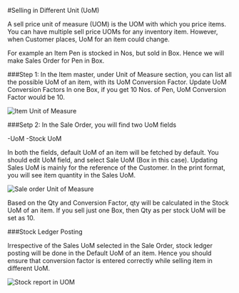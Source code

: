 <!-- add-breadcrumbs -->
#Selling in Different Unit (UoM)

A sell price unit of measure (UOM) is the UOM with which you price items. You can have multiple sell price UOMs for any inventory item.  However, when Customer places, UoM for an item could change.

For example an Item Pen is stocked in Nos, but sold in Box. Hence we will make Sales Order for Pen in Box.

###Step 1: In the Item master, under Unit of Measure section, you can list all the possible UoM of an item, with its UoM Conversion Factor. Update UoM Conversion Factors
In one Box, if you get 10 Nos. of Pen, UoM Conversion Factor would be 10.

<img class="screenshot" alt="Item Unit of Measure" src="{{docs_base_url}}/v13/assets/img/selling/Item-UOM.png">


###Setp 2: In the Sale Order, you will find two UoM fields

-UoM
-Stock UoM

In both the fields, default UoM of an item will be fetched by default. You should edit UoM field, and select Sale UoM (Box in this case).  Updating Sales UoM is mainly for the reference of the Customer. In the print format, you will see item quantity in the Sales UoM.

<img class="screenshot" alt="Sale order Unit of Measure" src="{{docs_base_url}}/v13/assets/img/selling/Sale-Order-UOM.png">

Based on the Qty and Conversion Factor, qty will be calculated in the Stock UoM of an item. If you sell just one Box, then Qty as per stock UoM will be set as 10.


###Stock Ledger Posting

Irrespective of the Sales UoM selected in the Sale Order, stock ledger posting will be done in the Default UoM of an item. Hence you should ensure that conversion factor is entered correctly while selling item in different UoM.

<img class="screenshot" alt="Stock report in UOM" src="{{docs_base_url}}/v13/assets/img/selling/stock ledger for as STOCK-UOM.png">
